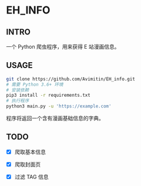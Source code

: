 # EH_INFO

## INTRO

一个 Python 爬虫程序，用来获得 E 站漫画信息。

## USAGE

```bash
git clone https://github.com/Avimitin/EH_info.git
# 需要 Python 3.6+ 环境
# 安装依赖
pip3 install -r requirements.txt
# 执行程序
python3 main.py -u 'https://example.com'
```

程序将返回一个含有漫画基础信息的字典。

## TODO

- [x] 爬取基本信息

- [x] 爬取封面页

- [x] 过滤 TAG 信息

